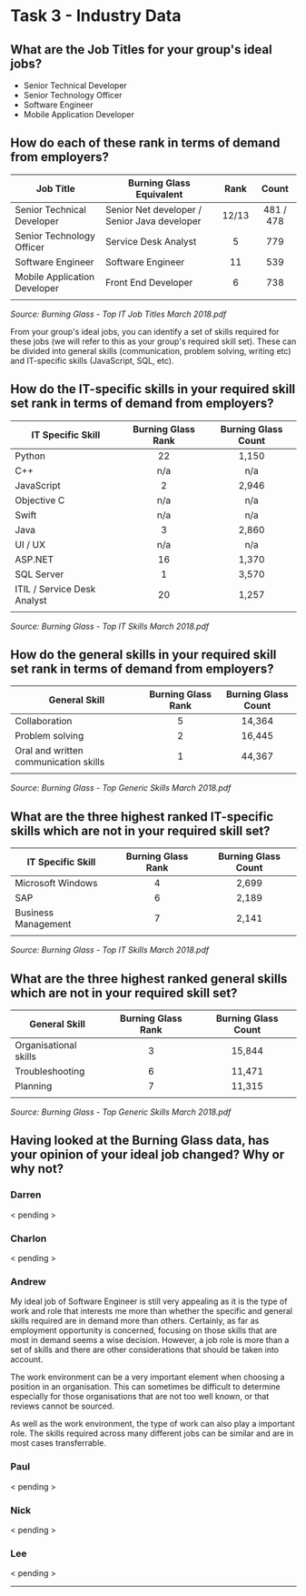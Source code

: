 # Task 3 - Industry Data

## What are the Job Titles for your group's ideal jobs?

- Senior Technical Developer
- Senior Technology Officer
- Software Engineer
- Mobile Application Developer

## How do each of these rank in terms of demand from employers?

| Job Title | Burning Glass Equivalent | Rank | Count |
| --- | --- | :-: | :-: |
| Senior Technical Developer | Senior Net developer / Senior Java developer | 12/13 | 481 / 478 |
| Senior Technology Officer | Service Desk Analyst | 5 | 779 |
| Software Engineer | Software Engineer | 11 | 539 |
| Mobile Application Developer | Front End Developer | 6 | 738 |
| | | | |

_Source: Burning Glass - Top IT Job Titles March 2018.pdf_

From your group's ideal jobs, you can identify a set of skills required for these jobs (we will refer to this as your group's required skill set). These can be divided into general skills (communication, problem solving, writing etc) and IT-specific skills (JavaScript, SQL, etc).

## How do the IT-specific skills in your required skill set rank in terms of demand from employers?

| IT Specific Skill | Burning Glass Rank | Burning Glass Count |
| --- | :-: | :-: |
| Python | 22 | 1,150 |
| C++ | n/a | n/a |
| JavaScript | 2 | 2,946 |
| Objective C | n/a | n/a |
| Swift | n/a | n/a |
| Java | 3 | 2,860 |
| UI / UX | n/a | n/a |
| ASP.NET | 16 | 1,370 |
| SQL Server | 1 | 3,570 |
| ITIL / Service Desk Analyst | 20 | 1,257 |
| | |

_Source: Burning Glass - Top IT Skills March 2018.pdf_

## How do the general skills in your required skill set rank in terms of demand from employers?

| General Skill | Burning Glass Rank | Burning Glass Count |
| --- | :-: | :-: |
| Collaboration | 5 | 14,364 |
| Problem solving | 2 | 16,445 |
| Oral and written communication skills | 1 | 44,367 |
| | | |

_Source: Burning Glass - Top Generic Skills March 2018.pdf_

## What are the three highest ranked IT-specific skills which are not in your required skill set?

| IT Specific Skill | Burning Glass Rank | Burning Glass Count |
| --- | :-: | :-: |
| Microsoft Windows | 4 | 2,699 |
| SAP | 6 | 2,189 |
| Business Management | 7 | 2,141 |
| | | |

_Source: Burning Glass - Top IT Skills March 2018.pdf_

## What are the three highest ranked general skills which are not in your required skill set?

| General Skill | Burning Glass Rank | Burning Glass Count |
| --- | :-: | :-: |
| Organisational skills | 3 | 15,844 |
| Troubleshooting | 6 | 11,471 |
| Planning | 7 | 11,315 |
| | | |

_Source: Burning Glass - Top Generic Skills March 2018.pdf_
	
## Having looked at the Burning Glass data, has your opinion of your ideal job changed? Why or why not?

### Darren

< pending >

### Charlon

< pending >

### Andrew

My ideal job of Software Engineer is still very appealing as it is the type of work and role that interests me more than whether the specific and general skills required are in demand more than others. Certainly, as far as employment opportunity is concerned, focusing on those skills that are most in demand seems a wise decision. However, a job role is more than a set of skills and there are other considerations that should be taken into account.

The work environment can be a very important element when choosing a position in an organisation. This can sometimes be difficult to determine especially for those organisations that are not too well known, or that reviews cannot be sourced.

As well as the work environment, the type of work can also play a important role. The skills required across many different jobs can be similar and are in most cases transferrable.

### Paul

< pending >

### Nick

< pending >

### Lee

< pending >

-----